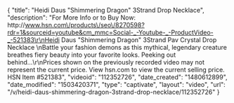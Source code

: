 {
    "title": "Heidi Daus \"Shimmering Dragon\" 3Strand Drop Necklace",
    "description": "For More Info or to Buy Now: http:\/\/www.hsn.com\/products\/seo\/8270598?rdr=1&sourceid=youtube&cm_mmc=Social-_-Youtube-_-ProductVideo-_-521383\r\nHeidi Daus \"Shimmering Dragon\" 3Strand Pav Crystal Drop Necklace \nBattle your fashion demons as this mythical, legendary creature breathes fiery beauty into your favorite looks. Peeking out behind...\r\nPrices shown on the previously recorded video may not represent the current price.  View hsn.com to view the current selling price. HSN Item #521383",
    "videoid": "112352726",
    "date_created": "1480612899",
    "date_modified": "1503420371",
    "type": "captivate",
    "layout": "video",
    "url": "\/v\/heidi-daus-shimmering-dragon-3strand-drop-necklace\/112352726"
}